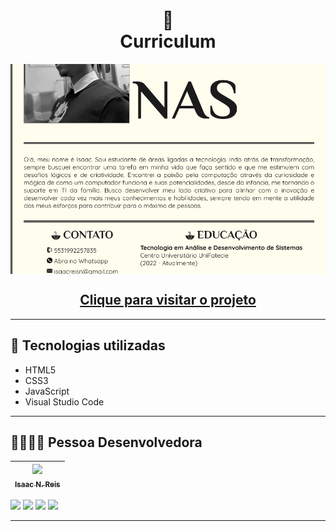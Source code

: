 <h1 align="center">
  👤<br>Curriculum
</h1>

<img align="center" src="./assets/img/previw.png">

<br>

<h2 align="center"><a href="https://isaacnreis.github.io/curriculum/">Clique para visitar o projeto</a></h2>

---

## 👾 Tecnologias utilizadas

- HTML5
- CSS3
- JavaScript
- Visual Studio Code

---

## 🙋‍♂️👨‍💻 Pessoa Desenvolvedora

| [<img src="https://avatars.githubusercontent.com/u/118864462?s=400&u=cbef9e4288ea072bc5a7c34b78d29de8f832c6e1&v=4" width=115><br><sub>Isaac N. Reis</sub>](https://github.com/isaacnreis) |
| :---: |

<div> 
  <a href="https://www.instagram.com/isaacacnas/" target="_blank"><img src="https://img.shields.io/badge/-Instagram-%23E4405F?style=for-the-badge&logo=instagram&logoColor=white" target="_blank"></a>
  <a href = "mailto:isaacreisn@gmail.com"><img src="https://img.shields.io/badge/-Gmail-%23333?style=for-the-badge&logo=gmail&logoColor=white" target="_blank"></a>
  <a href="https://www.linkedin.com/in/isaacnreis/" target="_blank"><img src="https://img.shields.io/badge/-LinkedIn-%230077B5?style=for-the-badge&logo=linkedin&logoColor=white" target="_blank"></a>
  <a href="https://isaacnreis.github.io/portfolio/" target="_blank"><img src="https://img.shields.io/badge/Portf%C3%B3lio-blue?style=for-the-badge&logo=appveyor " target="_blank"></a>

  
</div>

---